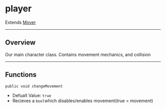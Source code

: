 # player

Extends [Mover](Mover.md)

___
## Overview

Our main character class. Contains movement mechanics, and collision

___

## Functions

`public void changeMovement`

- Defualt Value: `true`
- Recieves a `bool`which disables/enables movement(true = movement)